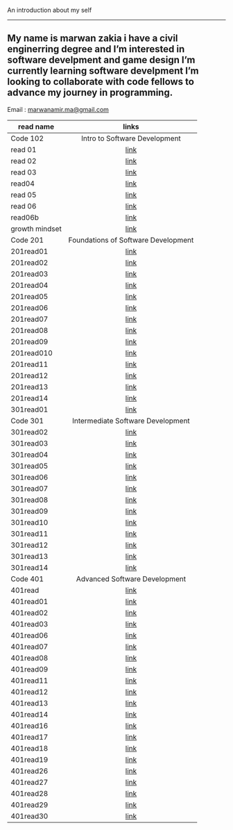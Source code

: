 An introduction about my self

---

## My name is marwan zakia i have a civil enginerring degree and I’m interested in software develpment and game design I’m currently learning software develpment I’m looking to collaborate with code fellows to advance my journey in programming.

Email : marwanamir.ma@gmail.com

| read name      |   links          |
| -------------- | :-------------------------: |
| Code 102    |  Intro to Software Development            |
| read 01        |    [link](https://marwan-zakia.github.io/reading-note/read01.md)     |
| read 02        |    [link](https://marwan-zakia.github.io/reading-note/read02.md)     |
| read 03        |    [link](https://marwan-zakia.github.io/reading-note/read03.md)     |
| read04         |    [link](https://marwan-zakia.github.io/reading-note/read04.md)     |
| read 05        |    [link](https://marwan-zakia.github.io/reading-note/read05.md)     |
| read 06        |    [link](https://marwan-zakia.github.io/reading-note/read06.md)     |
| read06b        |    [link](https://marwan-zakia.github.io/reading-note/read06b.md)    |
| growth mindset | [link](https://marwan-zakia.github.io/reading-note/Growthmindset.md) |
| Code 201    |   Foundations of Software Development           |
| 201read01      |   [link](https://marwan-zakia.github.io/reading-note/201read01.md)   |
| 201read02      |   [link](https://marwan-zakia.github.io/reading-note/201read02.md)   |
| 201read03      |   [link](https://marwan-zakia.github.io/reading-note/201read03.md)   |
| 201read04      |   [link](https://marwan-zakia.github.io/reading-note/201read04.md)   |
| 201read05      |   [link](https://marwan-zakia.github.io/reading-note/201read05.md)   |
| 201read06      |   [link](https://marwan-zakia.github.io/reading-note/201read06.md)   |
| 201read07      |   [link](https://marwan-zakia.github.io/reading-note/201read07.md)   |
| 201read08      |   [link](https://marwan-zakia.github.io/reading-note/201read08.md)   |
| 201read09      |   [link](https://marwan-zakia.github.io/reading-note/201read09.md)   |
| 201read010     |   [link](https://marwan-zakia.github.io/reading-note/201read10.md)   |
| 201read11      |   [link](https://marwan-zakia.github.io/reading-note/201read11.md)   |
| 201read12      |   [link](https://marwan-zakia.github.io/reading-note/201read12.md)   |
| 201read13      |   [link](https://marwan-zakia.github.io/reading-note/201read13.md)   |
| 201read14      |   [link](https://marwan-zakia.github.io/reading-note/201read14.md)   |
| 301read01      |   [link](https://marwan-zakia.github.io/reading-note/301read01.md)   |
| Code 301    |   Intermediate Software Development          |
| 301read02      |   [link](https://marwan-zakia.github.io/reading-note/301read02.md)   |
| 301read03      |   [link](https://marwan-zakia.github.io/reading-note/301read03.md)   |
| 301read04      |   [link](https://marwan-zakia.github.io/reading-note/301read04.md)   |
| 301read05      |   [link](https://marwan-zakia.github.io/reading-note/301read05.md)   |
| 301read06      |   [link](https://marwan-zakia.github.io/reading-note/301read06.md)   |
| 301read07      |   [link](https://marwan-zakia.github.io/reading-note/301read07.md)   |
| 301read08      |   [link](https://marwan-zakia.github.io/reading-note/301read08.md)   |
| 301read09      |   [link](https://marwan-zakia.github.io/reading-note/301read09.md)   |
| 301read10      |   [link](https://marwan-zakia.github.io/reading-note/301read10.md)   |
| 301read11      |   [link](https://marwan-zakia.github.io/reading-note/301read11.md)   |
| 301read12      |   [link](https://marwan-zakia.github.io/reading-note/301read12.md)   |
| 301read13      |   [link](https://marwan-zakia.github.io/reading-note/301read13.md)   |
| 301read14      |   [link](https://marwan-zakia.github.io/reading-note/301read14.md)   |
| Code 401    |    Advanced Software Development         |
| 401read      |   [link](https://marwan-zakia.github.io/reading-note/401read.md)   |
| 401read01     |   [link](https://marwan-zakia.github.io/reading-note/401read01.md)|
| 401read02    |   [link](https://marwan-zakia.github.io/reading-note/401read02.md) |
| 401read03    |   [link](https://marwan-zakia.github.io/reading-note/401read03.md) |
| 401read06    |   [link](https://marwan-zakia.github.io/reading-note/401read06.md) |
| 401read07    |   [link](https://marwan-zakia.github.io/reading-note/401read07.md) |
| 401read08    |   [link](https://marwan-zakia.github.io/reading-note/401read08.md)   |
| 401read09    |   [link](https://marwan-zakia.github.io/reading-note/401read09.md)   |
| 401read11    |   [link](https://marwan-zakia.github.io/reading-note/401read11.md)   |
| 401read12    |   [link](https://marwan-zakia.github.io/reading-note/401read12.md)   |
| 401read13    |   [link](https://marwan-zakia.github.io/reading-note/401read13.md)   |
| 401read14    |   [link](https://marwan-zakia.github.io/reading-note/401read14.md)   |
| 401read16    |   [link](https://marwan-zakia.github.io/reading-note/401read16.md)   |
| 401read17    |   [link](https://marwan-zakia.github.io/reading-note/401read17.md)   |
| 401read18    |   [link](https://marwan-zakia.github.io/reading-note/401read18.md)   |
| 401read19   |   [link](https://marwan-zakia.github.io/reading-note/401read19.md)   |
| 401read26    |   [link](https://marwan-zakia.github.io/reading-note/401read26.md)   |
| 401read27   |   [link](https://marwan-zakia.github.io/reading-note/401read27.md)   |
| 401read28   |   [link](https://marwan-zakia.github.io/reading-note/401read28.md)   |
| 401read29   |   [link](https://marwan-zakia.github.io/reading-note/401read29.md)   |
| 401read30   |   [link](https://marwan-zakia.github.io/reading-note/401read30.md)   |